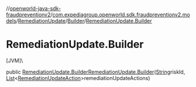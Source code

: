 //[openworld-java-sdk-fraudpreventionv2](../../../../index.md)/[com.expediagroup.openworld.sdk.fraudpreventionv2.models](../../index.md)/[RemediationUpdate](../index.md)/[Builder](index.md)/[RemediationUpdate.Builder](-remediation-update.-builder.md)

# RemediationUpdate.Builder

[JVM]\

public [RemediationUpdate.Builder](index.md)[RemediationUpdate.Builder](-remediation-update.-builder.md)([String](https://docs.oracle.com/javase/8/docs/api/java/lang/String.html)riskId, [List](https://docs.oracle.com/javase/8/docs/api/java/util/List.html)&lt;[RemediationUpdateAction](../../-remediation-update-action/index.md)&gt;remediationUpdateActions)
